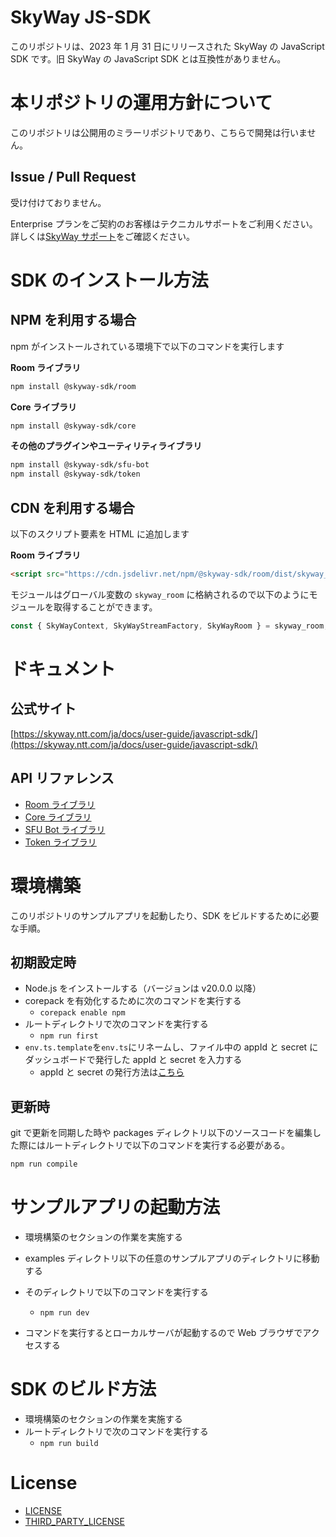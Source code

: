 # SkyWay JS-SDK

このリポジトリは、2023 年 1 月 31 日にリリースされた SkyWay の JavaScript SDK です。旧 SkyWay の JavaScript SDK とは互換性がありません。

# 本リポジトリの運用方針について

このリポジトリは公開用のミラーリポジトリであり、こちらで開発は行いません。

## Issue / Pull Request

受け付けておりません。

Enterprise プランをご契約のお客様はテクニカルサポートをご利用ください。
詳しくは[SkyWay サポート](https://support.skyway.ntt.com/hc/ja)をご確認ください。

# SDK のインストール方法

## NPM を利用する場合

npm がインストールされている環境下で以下のコマンドを実行します

**Room ライブラリ**

```sh
npm install @skyway-sdk/room
```

**Core ライブラリ**

```sh
npm install @skyway-sdk/core
```

**その他のプラグインやユーティリティライブラリ**

```sh
npm install @skyway-sdk/sfu-bot
npm install @skyway-sdk/token
```

## CDN を利用する場合

以下のスクリプト要素を HTML に追加します

**Room ライブラリ**

```html
<script src="https://cdn.jsdelivr.net/npm/@skyway-sdk/room/dist/skyway_room-latest.js"></script>
```

モジュールはグローバル変数の `skyway_room` に格納されるので以下のようにモジュールを取得することができます。

```js
const { SkyWayContext, SkyWayStreamFactory, SkyWayRoom } = skyway_room;
```

# ドキュメント

## 公式サイト

[https://skyway.ntt.com/ja/docs/user-guide/javascript-sdk/](https://skyway.ntt.com/ja/docs/user-guide/javascript-sdk/)

## API リファレンス

- [Room ライブラリ](https://javascript-sdk.api-reference.skyway.ntt.com/room)
- [Core ライブラリ](https://javascript-sdk.api-reference.skyway.ntt.com/core)
- [SFU Bot ライブラリ](https://javascript-sdk.api-reference.skyway.ntt.com/sfu-bot)
- [Token ライブラリ](https://javascript-sdk.api-reference.skyway.ntt.com/token)

# 環境構築

このリポジトリのサンプルアプリを起動したり、SDK をビルドするために必要な手順。

## 初期設定時

- Node.js をインストールする（バージョンは v20.0.0 以降）
- corepack を有効化するために次のコマンドを実行する
  - `corepack enable npm`
- ルートディレクトリで次のコマンドを実行する
  - `npm run first`
- `env.ts.template`を`env.ts`にリネームし、ファイル中の appId と secret にダッシュボードで発行した appId と secret を入力する
  - appId と secret の発行方法は[こちら](https://skyway.ntt.com/ja/docs/user-guide/javascript-sdk/quickstart/#199)

## 更新時

git で更新を同期した時や packages ディレクトリ以下のソースコードを編集した際にはルートディレクトリで以下のコマンドを実行する必要がある。

```sh
npm run compile
```

# サンプルアプリの起動方法

- 環境構築のセクションの作業を実施する
- examples ディレクトリ以下の任意のサンプルアプリのディレクトリに移動する
- そのディレクトリで以下のコマンドを実行する

  - `npm run dev`

- コマンドを実行するとローカルサーバが起動するので Web ブラウザでアクセスする

# SDK のビルド方法

- 環境構築のセクションの作業を実施する
- ルートディレクトリで次のコマンドを実行する
  - `npm run build`

# License

- [LICENSE](/LICENSE)
- [THIRD_PARTY_LICENSE](/THIRD_PARTY_LICENSE)
